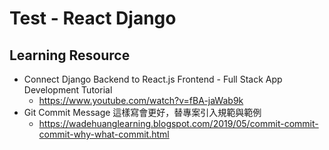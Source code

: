 # Test - React Django

## Learning Resource
- Connect Django Backend to React.js Frontend - Full Stack App Development Tutorial
    - https://www.youtube.com/watch?v=fBA-jaWab9k
- Git Commit Message 這樣寫會更好，替專案引入規範與範例
    - https://wadehuanglearning.blogspot.com/2019/05/commit-commit-commit-why-what-commit.html